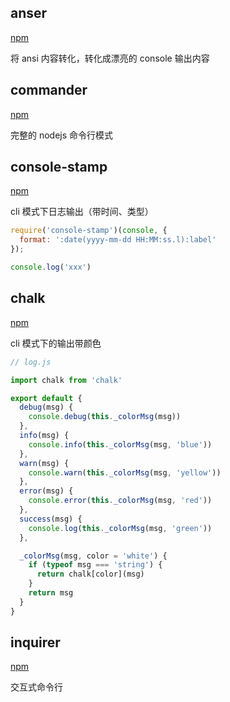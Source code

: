 ## anser

[npm](https://www.npmjs.com/package/anser)

将 ansi 内容转化，转化成漂亮的 console 输出内容


## commander

[npm](https://www.npmjs.com/package/commander)

完整的 nodejs 命令行模式

## console-stamp

[npm](https://www.npmjs.com/package/console-stamp)

cli 模式下日志输出（带时间、类型）

```js
require('console-stamp')(console, {
  format: ':date(yyyy-mm-dd HH:MM:ss.l):label'
});

console.log('xxx')
```

## chalk

[npm](https://www.npmjs.com/package/chalk)

cli 模式下的输出带颜色

```js
// log.js

import chalk from 'chalk'

export default {
  debug(msg) {
    console.debug(this._colorMsg(msg))
  },
  info(msg) {
    console.info(this._colorMsg(msg, 'blue'))
  },
  warn(msg) {
    console.warn(this._colorMsg(msg, 'yellow'))
  },
  error(msg) {
    console.error(this._colorMsg(msg, 'red'))
  },
  success(msg) {
    console.log(this._colorMsg(msg, 'green'))
  },

  _colorMsg(msg, color = 'white') {
    if (typeof msg === 'string') {
      return chalk[color](msg)
    }
    return msg
  }
}
```

## inquirer

[npm](https://www.npmjs.com/package/inquirer)

交互式命令行
